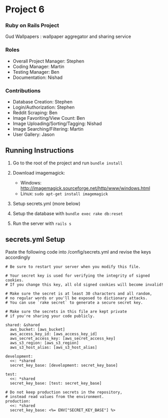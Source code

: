 # Project 6
### Ruby on Rails Project
Gud Wallpapers : wallpaper aggregator and sharing service

### Roles
* Overall Project Manager: Stephen
* Coding Manager: Martin
* Testing Manager: Ben
* Documentation: Nishad

### Contributions
* Database Creation: Stephen
* Login/Authorization: Stephen
* Reddit Scraping: Ben
* Image Favoriting/View Count: Ben
* Image Uploading/Sorting/Tagging: Nishad
* Image Searching/Filtering: Martin
* User Gallery: Jason


## Running Instructions
 1. Go to the root of the project and run `bundle install`
 2. Download imagemagick:
    * Windows: http://imagemagick.sourceforge.net/http/www/windows.html
    * Linux: `sudo apt-get install imagemagick`

 3. Setup secrets.yml (more below)
 4. Setup the database with `bundle exec rake db:reset`
 6. Run the server with `rails s`

## secrets.yml Setup
Paste the following code into /config/secrets.yml and revise the keys accordingly
````
# Be sure to restart your server when you modify this file.

# Your secret key is used for verifying the integrity of signed cookies.
# If you change this key, all old signed cookies will become invalid!

# Make sure the secret is at least 30 characters and all random,
# no regular words or you'll be exposed to dictionary attacks.
# You can use `rake secret` to generate a secure secret key.

# Make sure the secrets in this file are kept private
# if you're sharing your code publicly.

shared: &shared
  aws_bucket: [aws_bucket]
  aws_access_key_id: [aws_access_key_id]
  aws_secret_access_key: [aws_secret_access_key]
  aws_s3_region: [aws_s3_region]
  aws_s3_host_alias: [aws_s3_host_alias]

development:
  <<: *shared
  secret_key_base: [development: secret_key_base]

test:
  <<: *shared
  secret_key_base: [test: secret_key_base]

# Do not keep production secrets in the repository,
# instead read values from the environment.
production:
  <<: *shared
  secret_key_base: <%= ENV["SECRET_KEY_BASE"] %>
````
